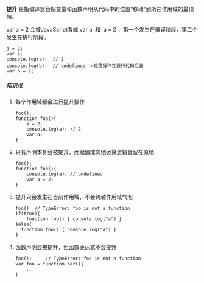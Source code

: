 **提升** 是指编译器会把变量和函数声明从代码中的位置“移动”到所在作用域的最顶端。

var a = 2 会被JavaScript看成 var a  和  a = 2 ，第一个发生在编译阶段，第二个发生在执行阶段。

    a = 2;
    var a;
    console.log(a);  // 2
    console.log(b);  // undefined ->赋值操作在该行代码后面
    var b = 2;


##### 知识点
1.  每个作用域都会进行提升操作

        foo();
        function foo(){
            a = 2;
            console.log(a); // 2
            var a;
        }

2.  只有声明本身会被提升，而赋值或其他运算逻辑会留在原地

        foo();
        function foo(){
            console.log(a); // undefined
            var a = 2;
        }

3.  提升只会发生在当前作用域，不会跨越作用域气泡

        foo()  // TypeError: foo is not a function
        if(true){
            function foo() { console.log("a") }
        }else{
          function foo() { console.log("a") }
        }

4.  函数声明会被提升，但函数表达式不会提升

        foo();     // TypeError: foo is not a function
        var foo = function bar(){
            ...
        }





